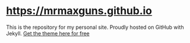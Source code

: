 # https://mrmaxguns.github.io

This is the repository for my personal site. Proudly hosted on GitHub with
Jekyll. [Get the theme here for free](https://longpdo.github.io/neumorphism/)
